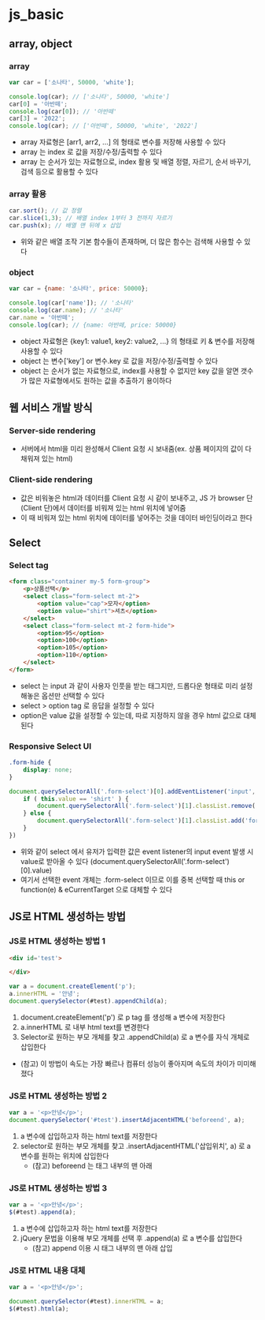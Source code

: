 # js_basic

## array, object
### array
```js
var car = ['소나타', 50000, 'white'];

console.log(car); // ['소나타', 50000, 'white']
car[0] = '아반떼';
console.log(car[0]); // '아반떼'
car[3] = '2022';
console.log(car); // ['아반떼', 50000, 'white', '2022']
```
- array 자료형은 [arr1, arr2, ...] 의 형태로 변수를 저장해 사용할 수 있다
- array 는 index 로 값을 저장/수정/출력할 수 있다
- array 는 순서가 있는 자료형으로, index 활용 및 배열 정렬, 자르기, 순서 바꾸기, 검색 등으로 활용할 수 있다

### array 활용
```js
car.sort(); // 값 정렬
car.slice(1,3); // 배열 index 1부터 3 전까지 자르기
car.push(x); // 배열 맨 뒤에 x 삽입
```
- 위와 같은 배열 조작 기본 함수들이 존재하며, 더 많은 함수는 검색해 사용할 수 있다

### object
```js
var car = {name: '소나타', price: 50000};

console.log(car['name']); // '소나타'
console.log(car.name); // '소나타'
car.name = '아반떼';
console.log(car); // {name: 아반떼, price: 50000}
```
- object 자료형은 {key1: value1, key2: value2, ...} 의 형태로 키 & 변수를 저장해 사용할 수 있다
- object 는 변수['key'] or 변수.key 로 값을 저장/수정/출력할 수 있다
- object 는 순서가 없는 자료형으로, index를 사용할 수 없지만 key 값을 알면 갯수가 많은 자료형에서도 원하는 값을 추출하기 용이하다


## 웹 서비스 개발 방식
### Server-side rendering
- 서버에서 html을 미리 완성해서 Client 요청 시 보내줌(ex. 상품 페이지의 값이 다 채워져 있는 html)

### Client-side rendering
- 값은 비워놓은 html과 데이터를 Client 요청 시 같이 보내주고, JS 가 browser 단(Client 단)에서 데이터를 비워져 있는 html 위치에 넣어줌
- 이 때 비워져 있는 html 위치에 데이터를 넣어주는 것을 데이터 바인딩이라고 한다


## Select
### Select tag
```html
<form class="container my-5 form-group">
    <p>상품선택</p>
    <select class="form-select mt-2">
        <option value="cap">모자</option>
        <option value="shirt">셔츠</option>
    </select>
    <select class="form-select mt-2 form-hide">
        <option>95</option>
        <option>100</option>
        <option>105</option>
        <option>110</option>
    </select>
</form>
```
- select 는 input 과 같이 사용자 인풋을 받는 태그지만, 드롭다운 형태로 미리 설정해놓은 옵션만 선택할 수 있다
- select > option tag 로 응답을 설정할 수 있다
- option은 value 값을 설정할 수 있는데, 따로 지정하지 않을 경우 html 값으로 대체된다

### Responsive Select UI
```css
.form-hide {
    display: none;
}
```
```js
document.querySelectorAll('.form-select')[0].addEventListener('input', function() {
    if ( this.value == 'shirt' ) {
        document.querySelectorAll('.form-select')[1].classList.remove('form-hide');
    } else {
        document.querySelectorAll('.form-select')[1].classList.add('form-hide');
    }
})
```
- 위와 같이 select 에서 유저가 입력한 값은 event listener의 input event 발생 시 value로 받아올 수 있다 (document.querySelectorAll('.form-select')[0].value)
- 여기서 선택한 event 개체는 .form-select 이므로 이를 중복 선택할 때 this or function(e) & eCurrentTarget 으로 대체할 수 있다


## JS로 HTML 생성하는 방법
### JS로 HTML 생성하는 방법 1
```html
<div id='test'>

</div>
```
```js
var a = document.createElement('p');
a.innerHTML = '안녕';
document.querySelector(#test).appendChild(a);
```
1. document.createElement('p') 로 p tag 를 생성해 a 변수에 저장한다
2. a.innerHTML 로 내부 html text를 변경한다
3. Selector로 원하는 부모 개체를 찾고 .appendChild(a) 로 a 변수를 자식 개체로 삽입한다
- (참고) 이 방법이 속도는 가장 빠르나 컴퓨터 성능이 좋아지며 속도의 차이가 미미해졌다

### JS로 HTML 생성하는 방법 2
```js
var a = '<p>안녕</p>';
document.querySelector('#test').insertAdjacentHTML('beforeend', a);
```
1. a 변수에 삽입하고자 하는 html text를 저장한다
2. selector로 원하는 부모 개체를 찾고 .insertAdjacentHTML('삽입위치', a) 로 a 변수를 원하는 위치에 삽입한다
    - (참고) beforeend 는 태그 내부의 맨 아래

### JS로 HTML 생성하는 방법 3
```js
var a = '<p>안녕</p>';
$(#test).append(a);
```
1. a 변수에 삽입하고자 하는 html text를 저장한다
2. jQuery 문법을 이용해 부모 개체를 선택 후 .append(a) 로 a 변수를 삽입한다
    - (참고) append 이용 시 태그 내부의 맨 아래 삽입

### JS로 HTML 내용 대체
```js
var a = '<p>안녕</p>';

document.querySelector(#test).innerHTML = a;
$(#test).html(a);
```

